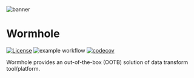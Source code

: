 ![banner](https://github.com/zergclan/wormhole/tree/main/src/image/wormhole_banner.png/?raw=true)

# Wormhole

[![License](https://img.shields.io/badge/license-Apache%202-4EB1BA.svg)](https://www.apache.org/licenses/LICENSE-2.0.html)
![example workflow](https://github.com/zergclan/wormhole/actions/workflows/main.yml/badge.svg)
[![codecov](https://codecov.io/gh/zergclan/wormhole/branch/main/graph/badge.svg?token=4CH3PS7WP8)](https://codecov.io/gh/zergclan/wormhole)

Wormhole provides an out-of-the-box (OOTB) solution of data transform tool/platform.
